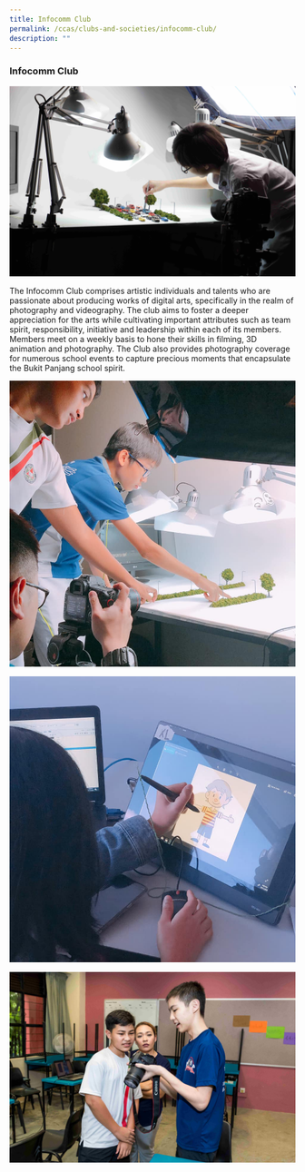 ```yaml
---
title: Infocomm Club
permalink: /ccas/clubs-and-societies/infocomm-club/
description: ""
---
```

### Infocomm Club

![](/images/ic1.jpeg)

The Infocomm Club comprises artistic individuals and talents who are passionate about producing works of digital arts, specifically in the realm of photography and videography. The club aims to foster a deeper appreciation for the arts while cultivating important attributes such as team spirit, responsibility, initiative and leadership within each of its members. Members meet on a weekly basis to hone their skills in filming, 3D animation and photography. The Club also provides photography coverage for numerous school events to capture precious moments that encapsulate the Bukit Panjang school spirit.  
  
![](/images/ic2.jpeg)

![](/images/ic3.jpeg) 

![](/images/ic4.jpeg)